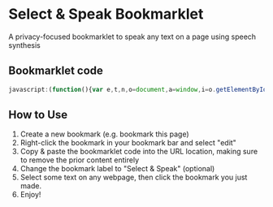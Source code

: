 # Select & Speak Bookmarklet
A privacy-focused bookmarklet to speak any text on a page using speech synthesis

## Bookmarklet code
```javascript
javascript:(function(){var e,t,n,o=document,a=window,i=o.getElementById("selectnspeak_bk_control"),l=[],s="",p=new SpeechSynthesisUtterance,c=a.speechSynthesis;function r(){var t,o,i;a.getSelection?s=a.getSelection().toString():(n=a.selection)&&"Text"==n.type&&(s=n.createRange().htmlText),d(),s.length?(p.text=s,p.voice=(t=e.selectedOptions,o=t&&t.length?e.selectedOptions[0].getAttribute("data-name"):"",i=null,l.some(e=>(i=e,e.name===o)),i),c.speak(p)):alert("Select & Speak: Please select some text before pressing play.")}function d(){c.cancel()}function x(e,t,n){var a=o.createElement(e);return t&&t.forEach(e=>{a.setAttribute(e[0],e[1])}),n&&(a.style.cssText=n),a}function g(e,t,n){var o=x("button",null,"margin:10px 5px;vertical-align:middle;height:32px;width:32px;background-color:white;color:black; border:1px solid #333;white-space:nowrap;padding:2px;border-radius: 6px;");return o.innerHTML=e,o.title=t,o.onclick=n,o}i?e=i.getelementsByTagName("select")[0]:((i=x("div",[["draggable",!0]])).id="selectnspeak_bk_control",i.style.cssText="font-family:sans-serif;border:1px solid #bdbdbd;padding: 6px 10px;position: fixed;top: 10px; left: 10px;background-color:rgba(236,236,236,0.9);width: 250px;text-align: center;z-index:9999999;box-shadow: 0px 0px 17px -3px rgba(255,255,255,1);font-size:16px;box-sizing:border-box;border-radius: 6px;",i.innerHTML='<div style="font-size:18px;font-weight:600;border-bottom:1px solid;padding: 7px 0;">Select &amp; Speak Controls</div>',(e=x("select")).style.cssText="width: 100%;",(t=o.createElement("option")).disabled=!0,t.textContent="Select a voice:",e.append(t),e.onchange=r,l=c.getVoices(),setTimeout((function(){(l=c.getVoices()).forEach(t=>{var n=x("option",[["data-lang",t.lang],["data-name",t.name]]);n.textContent=t.name+" ("+t.lang+")",t.default&&(n.selected=!0,n.textContent+=" -- DEFAULT"),e.append(n)})}),30),i.append(g("&#9654;","Speak current selection",r),g("&#10074; &#10074;","Pause/Unpause",(function(){c.speaking&&c.paused?c.resume():c.pause()})),g("&#9724;","Stop all playback",d),g("&times;","Stop playback & Close controls",(function(){d(),i.parentNode.removeChild(i)})),e),o.body.append(i)),r()})();
```

## How to Use
1. Create a new bookmark (e.g. bookmark this page) 
2. Right-click the bookmark in your bookmark bar and select "edit"
3. Copy & paste the bookmarklet code into the URL location, making sure to remove the prior content entirely
4. Change the bookmark label to "Select & Speak" (optional)
5. Select some text on any webpage, then click the bookmark you just made.
6. Enjoy!
